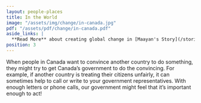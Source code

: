 ```yaml
---
layout: people-places
title: In the World
image: "/assets/img/change/in-canada.jpg"
pdf: "/assets/pdf/change/in-canada.pdf"
aside_links: |
  **Read More** about creating global change in [Maayan's Story](/stories/maayan-ziv) and [Educating Yourself](/strategy/educate-yourself)
position: 3
---
```


When people in Canada want to convince another country to do something, they might try to get Canada’s government to do the convincing. For example, if another country is treating their citizens unfairly, it can sometimes help to call or write to your government representatives. With enough letters or phone calls, our government might feel that it’s important enough to act!
